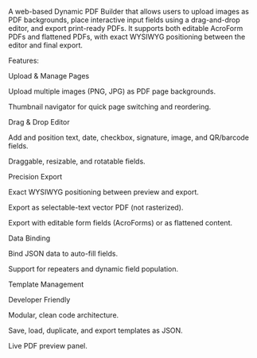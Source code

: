 A web-based Dynamic PDF Builder that allows users to upload images as PDF backgrounds, place interactive input fields using a drag-and-drop editor, and export print-ready PDFs.
It supports both editable AcroForm PDFs and flattened PDFs, with exact WYSIWYG positioning between the editor and final export.

Features:

Upload & Manage Pages

Upload multiple images (PNG, JPG) as PDF page backgrounds.

Thumbnail navigator for quick page switching and reordering.

Drag & Drop Editor

Add and position text, date, checkbox, signature, image, and QR/barcode fields.

Draggable, resizable, and rotatable fields.

Precision Export

Exact WYSIWYG positioning between preview and export.

Export as selectable-text vector PDF (not rasterized).

Export with editable form fields (AcroForms) or as flattened content.

Data Binding

Bind JSON data to auto-fill fields.

Support for repeaters and dynamic field population.

Template Management

Developer Friendly

Modular, clean code architecture.

Save, load, duplicate, and export templates as JSON.

Live PDF preview panel.
